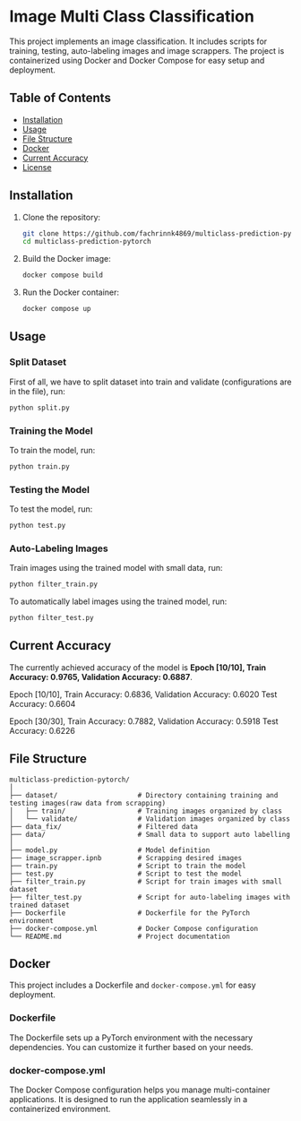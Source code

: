 # Image Multi Class Classification

This project implements an image classification. It includes scripts for training, testing, auto-labeling images and image scrappers. The project is containerized using Docker and Docker Compose for easy setup and deployment.

## Table of Contents
- [Installation](#installation)
- [Usage](#usage)
- [File Structure](#file-structure)
- [Docker](#docker)
- [Current Accuracy](#current-accuracy)
- [License](#license)

## Installation

1. Clone the repository:
   ```bash
   git clone https://github.com/fachrinnk4869/multiclass-prediction-pytorch
   cd multiclass-prediction-pytorch
   ```

2. Build the Docker image:
   ```bash
   docker compose build
   ```

3. Run the Docker container:
   ```bash
   docker compose up
   ```

## Usage

### Split Dataset

First of all, we have to split dataset into train and validate (configurations are in the file), run:
```bash
python split.py
```

### Training the Model

To train the model, run:
```bash
python train.py
```

### Testing the Model

To test the model, run:
```bash
python test.py
```

### Auto-Labeling Images

Train images using the trained model with small data, run:
```bash
python filter_train.py 
```

To automatically label images using the trained model, run:
```bash
python filter_test.py 
```

## Current Accuracy

The currently achieved accuracy of the model is **Epoch [10/10], Train Accuracy: 0.9765, Validation Accuracy: 0.6887**.

Epoch [10/10], Train Accuracy: 0.6836, Validation Accuracy: 0.6020
Test Accuracy: 0.6604

Epoch [30/30], Train Accuracy: 0.7882, Validation Accuracy: 0.5918
Test Accuracy: 0.6226

## File Structure

```
multiclass-prediction-pytorch/
│
├── dataset/                    # Directory containing training and testing images(raw data from scrapping)
│   ├── train/                  # Training images organized by class
│   └── validate/               # Validation images organized by class
├── data_fix/                   # Filtered data
├── data/                       # Small data to support auto labelling
│
├── model.py                    # Model definition
├── image_scrapper.ipnb         # Scrapping desired images
├── train.py                    # Script to train the model
├── test.py                     # Script to test the model
├── filter_train.py             # Script for train images with small dataset
├── filter_test.py              # Script for auto-labeling images with trained dataset
├── Dockerfile                  # Dockerfile for the PyTorch environment
├── docker-compose.yml          # Docker Compose configuration
└── README.md                   # Project documentation
```

## Docker

This project includes a Dockerfile and `docker-compose.yml` for easy deployment. 

### Dockerfile

The Dockerfile sets up a PyTorch environment with the necessary dependencies. You can customize it further based on your needs.

### docker-compose.yml

The Docker Compose configuration helps you manage multi-container applications. It is designed to run the application seamlessly in a containerized environment.